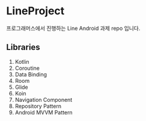 # LineProject

프로그래머스에서 진행하는 Line Android 과제 repo 입니다.

## Libraries
1. Kotlin
2. Coroutine
3. Data Binding
4. Room
5. Glide
6. Koin
7. Navigation Component
8. Repository Pattern
9. Android MVVM Pattern
